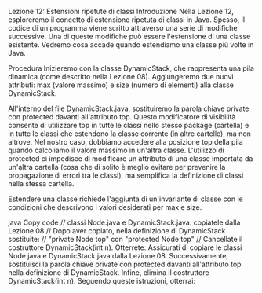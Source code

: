 Lezione 12: Estensioni ripetute di classi
Introduzione
Nella Lezione 12, esploreremo il concetto di estensione ripetuta di classi in Java. Spesso, il codice di un programma viene scritto attraverso una serie di modifiche successive. Una di queste modifiche può essere l'estensione di una classe esistente. Vedremo cosa accade quando estendiamo una classe più volte in Java.

Procedura
Inizieremo con la classe DynamicStack, che rappresenta una pila dinamica (come descritto nella Lezione 08). Aggiungeremo due nuovi attributi: max (valore massimo) e size (numero di elementi) alla classe DynamicStack.

All'interno del file DynamicStack.java, sostituiremo la parola chiave private con protected davanti all'attributo top. Questo modificatore di visibilità consente di utilizzare top in tutte le classi nello stesso package (cartella) e in tutte le classi che estendono la classe corrente (in altre cartelle), ma non altrove. Nel nostro caso, dobbiamo accedere alla posizione top della pila quando calcoliamo il valore massimo in un'altra classe. L'utilizzo di protected ci impedisce di modificare un attributo di una classe importata da un'altra cartella (cosa che di solito è meglio evitare per prevenire la propagazione di errori tra le classi), ma semplifica la definizione di classi nella stessa cartella.

Estendere una classe richiede l'aggiunta di un'invariante di classe con le condizioni che descrivono i valori desiderati per max e size.

java
Copy code
// classi Node.java e DynamicStack.java: copiatele dalla Lezione 08
// Dopo aver copiato, nella definizione di DynamicStack sostituite:
//        "private Node top"       con       "protected Node top"
// Cancellate il costruttore DynamicStack(int n). Otterrete:
Assicurati di copiare le classi Node.java e DynamicStack.java dalla Lezione 08. Successivamente, sostituisci la parola chiave private con protected davanti all'attributo top nella definizione di DynamicStack. Infine, elimina il costruttore DynamicStack(int n). Seguendo queste istruzioni, otterrai:
